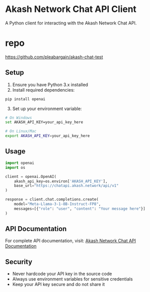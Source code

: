 # Akash Network Chat API Client

A Python client for interacting with the Akash Network Chat API.

# repo
https://github.com/pleabargain/akash-chat-test

## Setup

1. Ensure you have Python 3.x installed
2. Install required dependencies:
```bash
pip install openai
```

3. Set up your environment variable:
```bash
# On Windows
set AKASH_API_KEY=your_api_key_here

# On Linux/Mac
export AKASH_API_KEY=your_api_key_here
```

## Usage

```python
import openai
import os

client = openai.OpenAI(
    akash_api_key=os.environ['AKASH_API_KEY'],
    base_url="https://chatapi.akash.network/api/v1"
)

response = client.chat.completions.create(
    model="Meta-Llama-3-1-8B-Instruct-FP8",
    messages=[{"role": "user", "content": "Your message here"}]
)
```

## API Documentation

For complete API documentation, visit:
[Akash Network Chat API Documentation](https://chatapi.akash.network/)

## Security

- Never hardcode your API key in the source code
- Always use environment variables for sensitive credentials
- Keep your API key secure and do not share it
